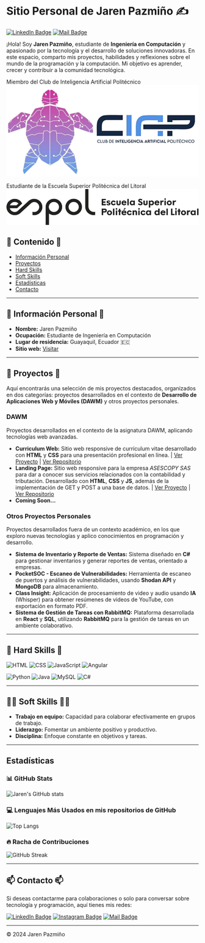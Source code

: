 # Sitio Personal de Jaren Pazmiño ✍️

[![LinkedIn Badge](https://img.shields.io/badge/-Jaren%20Pazmiño-blue?style=flat-square&logo=Linkedin&logoColor=white&link=https://www.linkedin.com/in/jaren-pazmi%C3%B1o-b87359277/)](https://www.linkedin.com/in/jaren-pazmi%C3%B1o-b87359277/) 
[![Mail Badge](https://img.shields.io/badge/-jarapazm@espol.edu.ec-c14438?style=flat-square&logo=Gmail&logoColor=white&link=mailto:jarapazm@espol.edu.ec)](mailto:jarapazm@espol.edu.ec)

¡Hola! Soy **Jaren Pazmiño**, estudiante de **Ingeniería en Computación** y apasionado por la tecnología y el desarrollo de soluciones innovadoras. En este espacio, comparto mis proyectos, habilidades y reflexiones sobre el mundo de la programación y la computación. Mi objetivo es aprender, crecer y contribuir a la comunidad tecnológica.

Miembro del Club de Inteligencia Artificial Politécnico
![CIAP](media/img/Logo_CIAP%20(Tortuga%20y%20letras).png)


Estudiante de la Escuela Superior Politécnica del Litoral
![ESPOL](media/img/Espol_Logo_2023.png)

## 🔰 Contenido 🔰
- [Información Personal](#-información-personal-)
- [Proyectos](#-proyectos-)
- [Hard Skills](#-hard-skills-)
- [Soft Skills](#-soft-skills-)
- [Estadísticas](#estadísticas)
- [Contacto](#-contacto-)

---

## 🤳 Información Personal 🤳
- **Nombre:** Jaren Pazmiño
- **Ocupación:** Estudiante de Ingeniería en Computación
- **Lugar de residencia:** Guayaquil, Ecuador 🇪🇨
- **Sitio web:** [Visitar](https://jarenpol1015.github.io/curriculum/)

---

## 🌟 Proyectos 🌟

Aquí encontrarás una selección de mis proyectos destacados, organizados en dos categorías: proyectos desarrollados en el contexto de **Desarrollo de Aplicaciones Web y Móviles (DAWM)** y otros proyectos personales.

### DAWM
Proyectos desarrollados en el contexto de la asignatura DAWM, aplicando tecnologías web avanzadas.

- **Curriculum Web:** Sitio web responsive de currículum vitae desarrollado con **HTML** y **CSS** para una presentación profesional en línea. | [Ver Proyecto](https://jarenpol1015.github.io/curriculum/) | [Ver Repositorio](https://github.com/jarenpol1015/curriculum)
- **Landing Page:** Sitio web responsive para la empresa *ASESCOPY SAS* para dar a conocer sus servicios relacionados con la contabilidad y tributación. Desarrollado con **HTML**, **CSS** y **JS**, además de la implementación de GET y POST a una base de datos. | [Ver Proyecto](https://jarenpol1015.github.io/landing/) | [Ver Repositorio](https://github.com/JarenPOL1015/landing)
- **Coming Soon...**


### Otros Proyectos Personales
Proyectos desarrollados fuera de un contexto académico, en los que exploro nuevas tecnologías y aplico conocimientos en programación y desarrollo.

- **Sistema de Inventario y Reporte de Ventas:** Sistema diseñado en **C#** para gestionar inventarios y generar reportes de ventas, orientado a empresas.
- **PocketSOC - Escaneo de Vulnerabilidades:** Herramienta de escaneo de puertos y análisis de vulnerabilidades, usando **Shodan API** y **MongoDB** para almacenamiento.
- **Class Insight:** Aplicación de procesamiento de video y audio usando **IA** (Whisper) para obtener resúmenes de videos de YouTube, con exportación en formato PDF.
- **Sistema de Gestión de Tareas con RabbitMQ:** Plataforma desarrollada en **React** y **SQL**, utilizando **RabbitMQ** para la gestión de tareas en un ambiente colaborativo.

---

## 💪 Hard Skills 💪


![HTML](https://img.shields.io/badge/HTML-E34F26?style=flat-square&logo=html5&logoColor=white)
![CSS](https://img.shields.io/badge/CSS-1572B6?style=flat-square&logo=css3&logoColor=white)
![JavaScript](https://img.shields.io/badge/JavaScript-F7DF1E?style=flat-square&logo=javascript&logoColor=black)
![Angular](https://img.shields.io/badge/Angular-DD0031?style=flat-square&logo=angular&logoColor=white)

![Python](https://img.shields.io/badge/Python-3776AB?style=flat-square&logo=python&logoColor=white)
![Java](https://img.shields.io/badge/Java-007396?style=flat-square&logo=java&logoColor=white)
![MySQL](https://img.shields.io/badge/MySQL-4479A1?style=flat-square&logo=mysql&logoColor=white)
![C#](https://img.shields.io/badge/C%23-239120?style=flat-square&logo=c-sharp&logoColor=white)

---

## 🙋‍♂️ Soft Skills 🙋‍♂️
- **Trabajo en equipo:** Capacidad para colaborar efectivamente en grupos de trabajo.
- **Liderazgo:** Fomentar un ambiente positivo y productivo.
- **Disciplina:** Enfoque constante en objetivos y tareas.

---

## Estadísticas

### 📊 GitHub Stats
![Jaren's GitHub stats](https://github-readme-stats.vercel.app/api?username=jarenpol1015&show_icons=true&theme=radical)

### 💻 Lenguajes Más Usados en mis repositorios de GitHub
![Top Langs](https://github-readme-stats.vercel.app/api/top-langs/?username=jarenpol1015&layout=compact&theme=radical)

### 🔥 Racha de Contribuciones
![GitHub Streak](https://github-readme-streak-stats.herokuapp.com/?user=jarenpol1015&theme=radical)

---

## 📫 Contacto 📫
Si deseas contactarme para colaboraciones o solo para conversar sobre tecnología y programación, aquí tienes mis redes:

[![LinkedIn Badge](https://img.shields.io/badge/-LinkedIn-blue?style=flat-square&logo=Linkedin&logoColor=white&link=https://www.linkedin.com/in/jaren-pazmi%C3%B1o-b87359277/)](https://www.linkedin.com/in/jaren-pazmi%C3%B1o-b87359277/) 
[![Instagram Badge](https://img.shields.io/badge/-Instagram-purple?style=flat-square&logo=Instagram&logoColor=white&link=https://www.instagram.com/1015soluciones/)](https://www.instagram.com/1015soluciones/)
[![Mail Badge](https://img.shields.io/badge/-Correo%20Electrónico-c14438?style=flat-square&logo=Gmail&logoColor=white&link=mailto:jarapazm@espol.edu.ec)](mailto:jarapazm@espol.edu.ec)

---

&copy; 2024 Jaren Pazmiño
